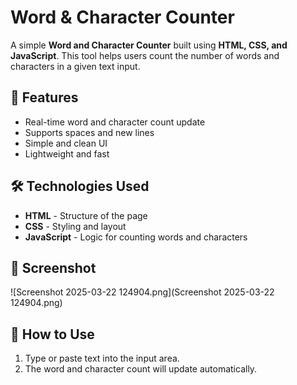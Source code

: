 # Word & Character Counter

A simple **Word and Character Counter** built using **HTML, CSS, and JavaScript**. This tool helps users count the number of words and characters in a given text input.

## 🚀 Features
- Real-time word and character count update  
- Supports spaces and new lines  
- Simple and clean UI  
- Lightweight and fast  

## 🛠️ Technologies Used
- **HTML** - Structure of the page  
- **CSS** - Styling and layout  
- **JavaScript** - Logic for counting words and characters  

## 📸 Screenshot
![Screenshot 2025-03-22 124904.png](Screenshot 2025-03-22 124904.png) 

## 🎯 How to Use
1. Type or paste text into the input area.  
2. The word and character count will update automatically.  


